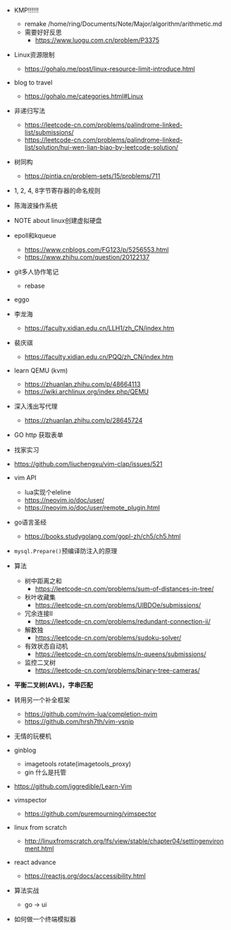 - KMP!!!!!!
    * remake /home/ring/Documents/Note/Major/algorithm/arithmetic.md
    * 需要好好反思
        + https://www.luogu.com.cn/problem/P3375
- Linux资源限制
    * https://gohalo.me/post/linux-resource-limit-introduce.html
- blog to travel 
    * https://gohalo.me/categories.html#Linux
- 非递归写法
    * https://leetcode-cn.com/problems/palindrome-linked-list/submissions/
    * https://leetcode-cn.com/problems/palindrome-linked-list/solution/hui-wen-lian-biao-by-leetcode-solution/
- 树同构
    * https://pintia.cn/problem-sets/15/problems/711
- 1, 2, 4, 8字节寄存器的命名规则
- 陈海波操作系统
- NOTE about linux创建虚拟硬盘
- epoll和kqueue
    * https://www.cnblogs.com/FG123/p/5256553.html
    * https://www.zhihu.com/question/20122137
- git多人协作笔记
    * rebase
- eggo

- 李龙海
    * https://faculty.xidian.edu.cn/LLH1/zh_CN/index.htm
- 裴庆祺
    * https://faculty.xidian.edu.cn/PQQ/zh_CN/index.htm



- learn QEMU (kvm)
    * https://zhuanlan.zhihu.com/p/48664113
    * https://wiki.archlinux.org/index.php/QEMU
- 深入浅出写代理
    * https://zhuanlan.zhihu.com/p/28645724
- GO http 获取表单
- 找家实习
- https://github.com/liuchengxu/vim-clap/issues/521
- vim API
    * lua实现个eleline
    * https://neovim.io/doc/user/
    * https://neovim.io/doc/user/remote_plugin.html
- go语言圣经
    * https://books.studygolang.com/gopl-zh/ch5/ch5.html
- `mysql.Prepare()`预编译防注入的原理
- 算法
    * 树中距离之和
        + https://leetcode-cn.com/problems/sum-of-distances-in-tree/
    * 秋叶收藏集
        * https://leetcode-cn.com/problems/UlBDOe/submissions/
    * 冗余连接II
        + https://leetcode-cn.com/problems/redundant-connection-ii/
    * 解数独
        + https://leetcode-cn.com/problems/sudoku-solver/
    * 有效状态自动机
        + https://leetcode-cn.com/problems/n-queens/submissions/
    * 监控二叉树
        + https://leetcode-cn.com/problems/binary-tree-cameras/
- **平衡二叉树(AVL)，字串匹配**
- 转用另一个补全框架
    * https://github.com/nvim-lua/completion-nvim
    * https://github.com/hrsh7th/vim-vsnip
- 无情的玩梗机
- ginblog
    * imagetools rotate(imagetools\_proxy)
    * gin 什么是托管
- https://github.com/iggredible/Learn-Vim
- vimspector
    * https://github.com/puremourning/vimspector
- linux from scratch
    * http://linuxfromscratch.org/lfs/view/stable/chapter04/settingenvironment.html
- react advance
    * https://reactjs.org/docs/accessibility.html
- 算法实战
    * go -> ui
- 如何做一个终端模拟器
